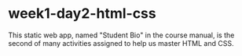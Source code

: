 # week1-day2-html-css

This static web app, named "Student Bio" in the course manual, is the second of many activities assigned to help us master HTML and CSS.
